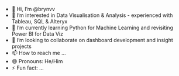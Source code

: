 - 👋 Hi, I’m @brynvv
- 👀 I’m interested in Data Visualisation & Analysis - experienced with Tableau, SQL & Alteryx
- 🌱 I’m currently learning Python for Machine Learning and revisiting Power BI for Data Viz
- 💞️ I’m looking to collaborate on dashboard development and insight projects
- 📫 How to reach me ...
- 😄 Pronouns: He/Him
- ⚡ Fun fact: ...

<!---
brynvv/brynvv is a ✨ special ✨ repository because its `README.md` (this file) appears on your GitHub profile.
You can click the Preview link to take a look at your changes.
--->
